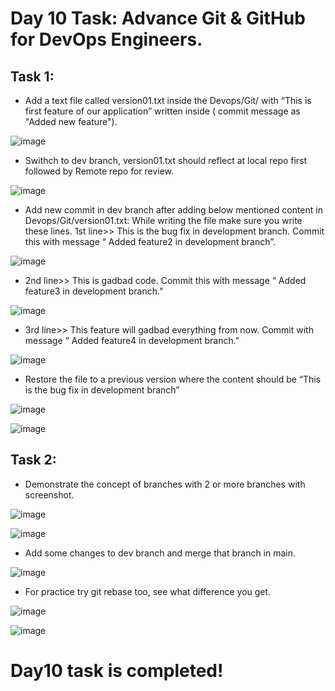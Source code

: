 # Day 10 Task: Advance Git & GitHub for DevOps Engineers.

## Task 1:

- Add a text file called version01.txt inside the Devops/Git/ with “This is first feature of our application” written inside ( commit message as "Added new feature").

![image](https://user-images.githubusercontent.com/117350787/230621429-11211731-3872-4cae-9add-a039eb25406e.png)

- Swithch to dev branch, version01.txt should reflect at local repo first followed by Remote repo for review.

![image](https://user-images.githubusercontent.com/117350787/230622436-5ba85380-56dd-44fc-a978-540245d178e6.png)

- Add new commit in dev branch after adding below mentioned content in Devops/Git/version01.txt: While writing the file make sure you write these lines. 
  1st line>> This is the bug fix in development branch. Commit this with message “ Added feature2 in development branch”.

![image](https://user-images.githubusercontent.com/117350787/230622659-48f32ff9-5548-4bba-911c-3f24859526cf.png)

- 2nd line>> This is gadbad code. Commit this with message “ Added feature3 in development branch."

![image](https://user-images.githubusercontent.com/117350787/230623164-54194d18-a35f-4956-9cd8-591f28216ec8.png)

- 3rd line>> This feature will gadbad everything from now. Commit with message “ Added feature4 in development branch."

![image](https://user-images.githubusercontent.com/117350787/230623441-055bff69-5123-475e-8b7c-21911021738b.png)

- Restore the file to a previous version where the content should be “This is the bug fix in development branch”

![image](https://user-images.githubusercontent.com/117350787/230624803-19e24a26-8665-4bf2-b5f7-6767b5c4fa2b.png)

![image](https://user-images.githubusercontent.com/117350787/230625159-9033696c-13ac-4be6-a135-3278edf79fcf.png)

## Task 2:

- Demonstrate the concept of branches with 2 or more branches with screenshot.

![image](https://user-images.githubusercontent.com/117350787/230629838-a11ba0f8-b323-44a3-830e-d0189867da93.png)

![image](https://user-images.githubusercontent.com/117350787/230629751-8e03fa6a-157d-4c10-9f1d-ee53b5d0327d.png)

- Add some changes to dev branch and merge that branch in main.

![image](https://user-images.githubusercontent.com/117350787/230630510-75ffcb51-50ee-49dd-b6e7-6ec49dd1a232.png)

- For practice try git rebase too, see what difference you get.

![image](https://user-images.githubusercontent.com/117350787/230631406-3ad41692-8c0a-492e-b554-c4a0c68c7233.png)

![image](https://user-images.githubusercontent.com/117350787/230631450-4024c96e-9280-4ef7-9f1a-06907491d326.png)

# Day10 task is completed!
